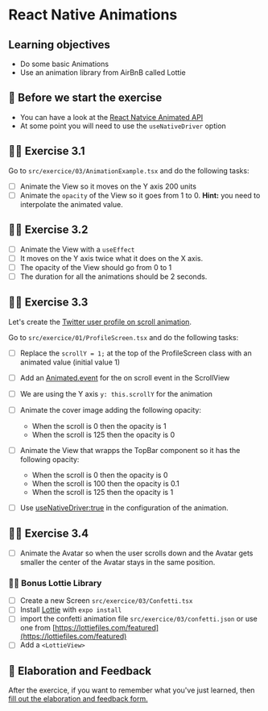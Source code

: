 # React Native Animations

## Learning objectives

- Do some basic Animations
- Use an animation library from AirBnB called Lottie

## 🥑 Before we start the exercise

- You can have a look at the [React Natvice Animated API](https://reactnative.dev/docs/animated)
- At some point you will need to use the `useNativeDriver` option

## 🤸‍♀️ Exercise 3.1

Go to `src/exercice/03/AnimationExample.tsx` and do the following tasks:

- [ ] Animate the View so it moves on the Y axis 200 units
- [ ] Animate the `opacity` of the View so it goes from 1 to 0.
      **Hint:** you need to interpolate the animated value.

## 🤸‍♀️ Exercise 3.2

- [ ] Animate the View with a `useEffect`
- [ ] It moves on the Y axis twice what it does on the X axis.
- [ ] The opacity of the View should go from 0 to 1
- [ ] The duration for all the animations should be 2 seconds.

## 🤸‍♀️ Exercise 3.3

Let's create the [Twitter user profile on scroll animation](https://vimeo.com/473089632).

Go to `src/exercice/01/ProfileScreen.tsx` and do the following tasks:

- [ ] Replace the `scrollY = 1;` at the top of the ProfileScreen class with an animated value (initial value 1)
- [ ] Add an [Animated.event](https://reactnative.dev/docs/animated#handling-gestures-and-other-events) for the on scroll event in the ScrollView
- [ ] We are using the Y axis `y: this.scrollY` for the animation

- [ ] Animate the cover image adding the following opacity:

  - When the scroll is 0 then the opacity is 1
  - When the scroll is 125 then the opacity is 0

- [ ] Animate the View that wrapps the TopBar component so it has the following opacity:

  - When the scroll is 0 then the opacity is 0
  - When the scroll is 100 then the opacity is 0.1
  - When the scroll is 125 then the opacity is 1

- [ ] Use [useNativeDriver:true](https://reactnative.dev/docs/animated#using-the-native-driver) in the configuration of the animation.

## 🤸‍♀️ Exercise 3.4

- [ ] Animate the Avatar so when the user scrolls down and the Avatar gets smaller the center of the Avatar stays in the same position.

### 🏋️‍♀️ Bonus Lottie Library

- [ ] Create a new Screen `src/exercice/03/Confetti.tsx`
- [ ] Install [Lottie](https://docs.expo.io/versions/latest/sdk/lottie/) with `expo install`
- [ ] import the confetti animation file `src/exercice/03/confetti.json` or use one from [https://lottiefiles.com/featured](https://lottiefiles.com/featured)
- [ ] Add a `<LottieView>`

## 🏅 Elaboration and Feedback

<div>
<span>After the exercice, if you want to remember what you've just learned, then </span>
<a rel="noopener noreferrer" target="_blank" href="https://airtable.com/shrBuZqOJL5UeLLF1?prefill_Name=React+Native+Animations&prefill_Exercice=3">
  fill out the elaboration and feedback form.
</a>
</div>
